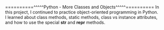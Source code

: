==========^^^^^Python - More Classes and Objects^^^^^==========
In this project, I continued to practice object-oriented programming in Python. 
I learned about class methods, static methods, class vs instance attributes, 
and how to use the special __str__ and __repr__ methods.
